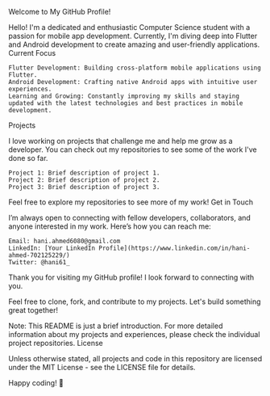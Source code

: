 Welcome to My GitHub Profile!


Hello! I'm a dedicated and enthusiastic Computer Science student with a passion for mobile app development. Currently, I'm diving deep into Flutter and Android development to create amazing and user-friendly applications.
Current Focus

    Flutter Development: Building cross-platform mobile applications using Flutter.
    Android Development: Crafting native Android apps with intuitive user experiences.
    Learning and Growing: Constantly improving my skills and staying updated with the latest technologies and best practices in mobile development.

Projects

I love working on projects that challenge me and help me grow as a developer. You can check out my repositories to see some of the work I've done so far.

    Project 1: Brief description of project 1.
    Project 2: Brief description of project 2.
    Project 3: Brief description of project 3.

Feel free to explore my repositories to see more of my work!
Get in Touch

I’m always open to connecting with fellow developers, collaborators, and anyone interested in my work. Here’s how you can reach me:

    Email: hani.ahmed6080@gmail.com
    LinkedIn: [Your LinkedIn Profile](https://www.linkedin.com/in/hani-ahmed-702125229/)
    Twitter: @hani61_

Thank you for visiting my GitHub profile! I look forward to connecting with you.

Feel free to clone, fork, and contribute to my projects. Let's build something great together!

Note: This README is just a brief introduction. For more detailed information about my projects and experiences, please check the individual project repositories.
License

Unless otherwise stated, all projects and code in this repository are licensed under the MIT License - see the LICENSE file for details.

Happy coding! 🚀
